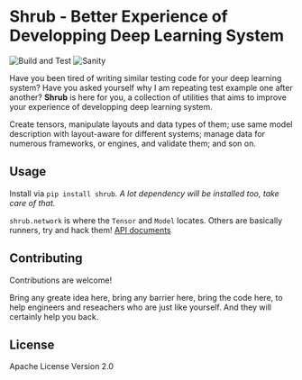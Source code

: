 Shrub - Better Experience of Developping Deep Learning System
=============================================================

![Build and Test](https://github.com/jackwish/shrub/workflows/Build%20and%20Test/badge.svg)
![Sanity](https://github.com/jackwish/shrub/workflows/Sanity/badge.svg)


Have you been tired of writing similar testing code for your deep learning system?
Have you asked yourself why I am repeating test example one after another?
**Shrub** is here for you, a collection of utilities that aims to
improve your experience of developping deep learning system.

Create tensors, manipulate layouts and data types of them;
use same model description with layout-aware for different systems;
manage data for numerous frameworks, or engines, and validate them;
and son on.


## Usage

Install via `pip install shrub`. *A lot dependency will be installed too, take care of that.*

`shrub.network` is where the `Tensor` and `Model` locates.
Others are basically runners, try and hack them!
[API documents](https://jackwish.net/shrub/docs)


## Contributing

Contributions are welcome!

Bring any greate idea here, bring any barrier here, bring the code here,
to help engineers and reseachers who are just like yourself.
And they will certainly help you back.


## License

Apache License Version 2.0
